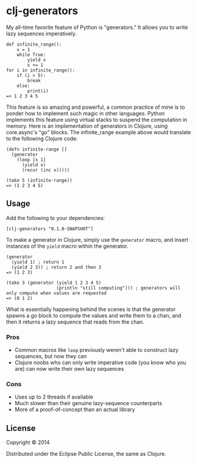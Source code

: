 # clj-generators

My all-time favorite feature of Python is "generators." It allows you to write lazy sequences imperatively.

	def infinite_range():
		x = 1
		while True:
			yield x
			x += 1
	for i in infinite_range():
		if (i > 5):
			break
		else:
			print(i)
	=> 1 2 3 4 5
	
This feature is so amazing and powerful, a common practice of mine is to ponder how to implement such
magic in other languages. Python implements this feature using virtual stacks to suspend the computation
in memory. Here is an implementation of generators in Clojure, using core.async's "go" blocks. The
infinite_range example above would translate to the following Clojure code:

	(defn infinite-range []
	  (generator
	    (loop [x 1]
		  (yield x)
		  (recur (inc x)))))
	
	(take 5 (infinite-range))
	=> (1 2 3 4 5)

## Usage

Add the following to your dependencies:

	[clj-generators "0.1.0-SNAPSHOT"]

To make a generator in Clojure, simply use the `generator` macro, and insert instances of the `yield` macro
within the generator.

	(generator
	  (yield 1) ; return 1
	  (yield 2 3)) ; return 2 and then 3
	=> (1 2 3)
	
	(take 3 (generator (yield 1 2 3 4 5)
	                   (println "still computing"))) ; generators will only compute when values are requested
	=> (0 1 2)

What is essentially happening behind the scenes is that the generator spawns a go block
to compute the values and write them to a chan, and then it returns a lazy sequence that reads from the chan.

### Pros
- Common macros like `loop` previously weren't able to construct lazy sequences, but now they can
- Clojure noobs who can only write imperative code (you know who you are) can now write their own lazy sequences

### Cons
- Uses up to 2 threads if available
- Much slower than their genuine lazy-sequence counterparts
- More of a proof-of-concept than an actual library

## License

Copyright © 2014

Distributed under the Eclipse Public License, the same as Clojure.
